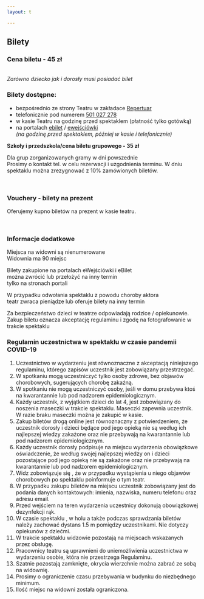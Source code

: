 ```yaml
---
layout: t

---
```

## Bilety

### Cena biletu - 45 zł

<br /><i> Zarówno dziecko jak i dorosły musi posiadać bilet </i>

### Bilety dostępne:

* bezpośrednio ze strony Teatru w zakładace [Repertuar](http://www.maskarada.waw.pl/t/repertuar.html)
* telefonicznie pod numerem <a href="tel:501-027-278" onClick="fbq('track', 'CallFromTickets');"> 501 027 278</a>
* w kasie Teatru na godzinę przed spektaklem (płatność tylko gotówką)
* na portalach [ebilet](https://www.ebilet.pl/szukaj.php?t=o&oid=1233) / [ewejściówki](https://ewejsciowki.pl/warszawa/oferty/teatr-maskarada,333) <br /> _(na godzinę przed spektaklem, później w kasie i telefonicznie)_

**Szkoły i przedszkola/cena biletu grupowego - 35 zł**

Dla grup zorganizowanych gramy w dni powszednie  
Prosimy o kontakt tel. w celu rezerwacji i uzgodnienia terminu.
W dniu spektaklu można zrezygnować z 10% zamówionych biletów.

<br />

### Vouchery - bilety na prezent

Oferujemy kupno biletów na prezent w kasie teatru.

<br />

### Informacje dodatkowe

Miejsca na widowni są nienumerowane  
Widownia ma 90 miejsc

Bilety zakupione na portalach eWejściówki i eBilet <br />
można zwrócić lub przełożyć na inny termin <br />
tylko na stronach portali <br />

W przypadku odwołania spektaklu z powodu choroby aktora  
teatr zwraca pieniądze lub oferuje bilety na inny termin

Za bezpieczeństwo dzieci w teatrze odpowiadają rodzice / opiekunowie.
Zakup biletu oznacza akceptację regulaminu i zgodę na fotografowanie w trakcie spektaklu

### Regulamin uczestnictwa w spektaklu w czasie pandemii COVID-19

 1. Uczestnictwo w wydarzeniu jest równoznaczne z akceptacją niniejszego regulaminu, którego zapisów uczestnik jest zobowiązany przestrzegać.
 2. W spotkaniu mogą uczestniczyć tylko osoby zdrowe, bez objawów chorobowych, sugerujących chorobę zakaźną.
 3. W spotkaniu nie mogą uczestniczyć osoby, jeśli w domu przebywa ktoś na kwarantannie lub pod nadzorem epidemiologicznym.
 4. Każdy uczestnik, z wyjątkiem dzieci do lat 4, jest zobowiązany do noszenia maseczki w trakcie spektaklu. Maseczki zapewnia uczestnik. W razie braku maseczki można je zakupić w kasie.
 5. Zakup biletów drogą online jest równoznaczny z potwierdzeniem, że uczestnik dorosły i dzieci będące pod jego opieką nie są według ich najlepszej wiedzy zakażone oraz nie przebywają na kwarantannie lub pod nadzorem epidemiologicznym.
 6. Każdy uczestnik dorosły podpisuje na miejscu wydarzenia obowiązkowe oświadczenie, że według swojej najlepszej wiedzy on i dzieci pozostające pod jego opieką nie są zakażone oraz nie przebywają na kwarantannie lub pod nadzorem epidemiologicznym.
 7. Widz zobowiązuje się , że w przypadku wystąpienia u niego objawów chorobowych po spektaklu poinformuje o tym teatr.
 8. W przypadku zakupu biletów na miejscu uczestnik zobowiązany jest do podania danych kontaktowych: imienia, nazwiska, numeru telefonu oraz adresu email.
 9. Przed wejściem na teren wydarzenia uczestnicy dokonują obowiązkowej dezynfekcji rąk.
10. W czasie spektaklu , w holu a także podczas sprawdzania biletów należy zachować dystans 1.5 m pomiędzy uczestnikami. Nie dotyczy opiekunów z dziećmi.
11. W trakcie spektaklu widzowie pozostają na miejscach wskazanych przez obsługę.
12. Pracownicy teatru są uprawnieni do uniemożliwienia uczestnictwa w wydarzeniu osobie, która nie przestrzega Regulaminu.
13. Szatnie pozostają zamknięte, okrycia wierzchnie można zabrać ze sobą na widownię.
14. Prosimy o ograniczenie czasu przebywania w budynku do niezbędnego minimum.
15. Ilość miejsc na widowni została ograniczona.